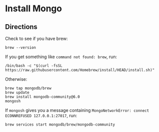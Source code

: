 # Install Mongo

## Directions

Check to see if you have brew:

```
brew --version
```

If you get something like `command not found: brew`, run:

```
/bin/bash -c "$(curl -fsSL https://raw.githubusercontent.com/Homebrew/install/HEAD/install.sh)"
```

Otherwise:

```
brew tap mongodb/brew
brew update
brew install mongodb-community@6.0
mongosh
```

If `mongosh` gives you a message containing `MongoNetworkError: connect ECONNREFUSED 127.0.0.1:27017`, run:

```
brew services start mongodb/brew/mongodb-community
```
